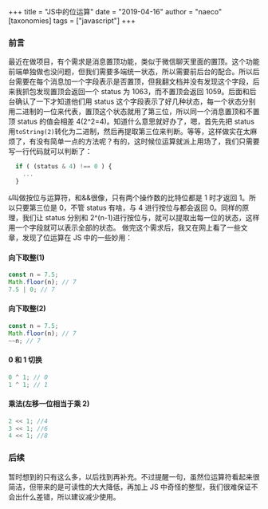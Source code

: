 +++
title = "JS中的位运算"
date = "2019-04-16"
author = "naeco"
[taxonomies]
tags = ["javascript"]
+++

### 前言

最近在做项目，有个需求是消息置顶功能，类似于微信聊天里面的置顶。这个功能前端单独做也没问题，但我们需要多端统一状态，所以需要前后台的配合。所以后台需要在每个消息加一个字段表示是否置顶，但我翻文档并没有发现这个字段，后来我抓包发现置顶会返回一个 status 为 1063，而不置顶会返回 1059。后面和后台确认了一下才知道他们用 status 这个字段表示了好几种状态，每一个状态分别用二进制的一位来代表，置顶这个状态就用了第三位，所以同一个消息置顶和不置顶 status 的值会相差 4(2^2=4)。知道什么意思就好办了，嗯，首先先把 status 用`toString(2)`转化为二进制，然后再提取第三位来判断。等等，这样做实在太麻烦了，有没有简单一点的方法呢？有的，这时候位运算就派上用场了，我们只需要写一行代码就可以判断了：

```javascript
  if ( (status & 4) !== 0 ) {
    ...
  }
```

`&`叫做按位与运算符，和&&很像，只有两个操作数的比特位都是 1 时才返回 1。所以只要第三位是 0，不管 status 有啥，与 4 进行按位与都会返回 0。同样的原理，我们让 status 分别和 2^(n-1)进行按位与，就可以提取出每一位的状态，这样用一个字段就可以表示全部的状态。
做完这个需求后，我又在网上看了一些文章，发现了位运算在 JS 中的一些妙用：

#### 向下取整(1)

```javascript
const n = 7.5;
Math.floor(n); // 7
7.5 | 0; // 7
```

#### 向下取整(2)

```javascript
const n = 7.5;
Math.floor(n); // 7
~~n; // 7
```

#### 0 和 1 切换

```javascript
0 ^ 1; // 0
1 ^ 1; // 1
```

#### 乘法(左移一位相当于乘 2)

```javascript
2 << 1; //4
3 << 1; //6
4 << 1; //8
```

### 后续

暂时想到的只有这么多，以后找到再补充。不过提醒一句，虽然位运算符看起来很简洁，但带来的是可读性的大大降低，再加上 JS 中奇怪的整型，我们很难保证不会出什么差错，所以建议减少使用。
